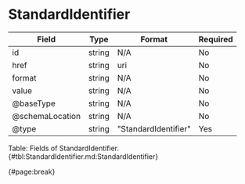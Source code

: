 <!--
    ATTENTION: This file was generated via gradle!
               Do NOT manually edit this file! Any such changes will be overwritten!
-->

# StandardIdentifier

| Field | Type | Format | Required |
| ------- | ------- | ------- | --- |
| id | string | N/A | No |
| href | string | uri | No |
| format | string | N/A | No |
| value | string | N/A | No |
| @baseType | string | N/A | No |
| @schemaLocation | string | N/A | No |
| @type | string | "StandardIdentifier" | Yes |

Table: Fields of StandardIdentifier. {#tbl:StandardIdentifier.md:StandardIdentifier}

{#page:break}
